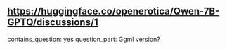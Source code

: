 ## https://huggingface.co/openerotica/Qwen-7B-GPTQ/discussions/1

contains_question: yes
question_part: Ggml version?